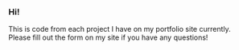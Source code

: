 <h3>Hi!</h3>
<p>
This is code from each project I have on my portfolio site currently. 
<br />
Please fill out the form on my site if you have any questions!</p>
